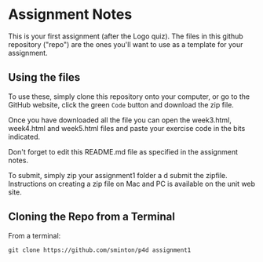 # Assignment Notes 
This is your first assignment (after the Logo quiz).  The files in this github repository ("repo") are the ones you'll want to use as a template for your assignment.

## Using the files
To use these, simply clone this repository onto your computer, or go to the GitHub website, click the green `Code` button and download the zip file.

Once you have downloaded all the file you can open the week3.html, week4.html and week5.html files and paste your exercise code in the bits indicated.

Don't forget to edit this README.md file as specified in the assignment notes.

To submit, simply zip your assignment1 folder a d submit the zipfile.  Instructions on creating a zip file on Mac and PC is available on the unit web site.

## Cloning the Repo from a Terminal

From a terminal: 

`git clone https://github.com/sminton/p4d assignment1`

